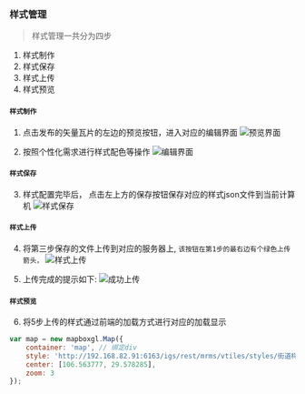 ### 样式管理

> 样式管理一共分为四步
   1. 样式制作
   1. 样式保存
   1. 样式上传
   1. 样式预览

#### `样式制作`
   1. 点击发布的矢量瓦片的左边的预览按钮，进入对应的编辑界面
      ![预览界面](./static/assets/vectortile/preview.png)

   2. 按照个性化需求进行样式配色等操作
      ![编辑界面](./static/assets/vectortile/edit.png)


#### `样式保存`
   3. 样式配置完毕后， 点击左上方的保存按钮保存对应的样式json文件到当前计算机
      ![样式保存](./static/assets/vectortile/save.png)

#### `样式上传`
   4. 将第三步保存的文件上传到对应的服务器上, `该按钮在第1步的最右边有个绿色上传箭头，`
      ![样式上传](./static/assets/vectortile/upload.png)

   5. 上传完成的提示如下:
      ![成功上传](./static/assets/vectortile/upload_success.png)

#### `样式预览`
   6. 将5步上传的样式通过前端的加载方式进行对应的加载显示
``` javascript
var map = new mapboxgl.Map({
    container: 'map', // 绑定div
    style: 'http://192.168.82.91:6163/igs/rest/mrms/vtiles/styles/街道样式.json',
    center: [106.563777, 29.578285],
    zoom: 3
});
```
